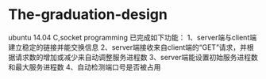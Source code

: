 # The-graduation-design
ubuntu 14.04
C,socket programming
已完成如下功能：
1、server端与client端建立稳定的链接并能交换信息
2、server端接收来自client端的“GET”请求，并根据请求数的增加或减少来自动调整服务进程数
3、server端能设置初始服务进程数和最大服务进程数
4、自动检测端口号是否被占用
